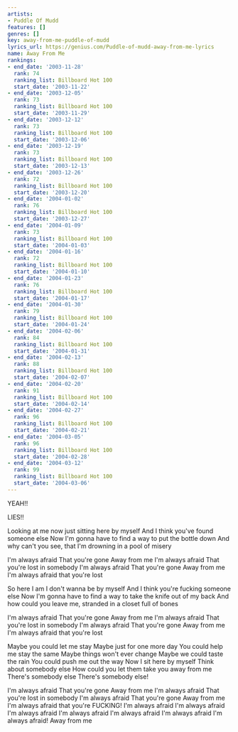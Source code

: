 ```yaml
---
artists:
- Puddle Of Mudd
features: []
genres: []
key: away-from-me-puddle-of-mudd
lyrics_url: https://genius.com/Puddle-of-mudd-away-from-me-lyrics
name: Away From Me
rankings:
- end_date: '2003-11-28'
  rank: 74
  ranking_list: Billboard Hot 100
  start_date: '2003-11-22'
- end_date: '2003-12-05'
  rank: 73
  ranking_list: Billboard Hot 100
  start_date: '2003-11-29'
- end_date: '2003-12-12'
  rank: 73
  ranking_list: Billboard Hot 100
  start_date: '2003-12-06'
- end_date: '2003-12-19'
  rank: 73
  ranking_list: Billboard Hot 100
  start_date: '2003-12-13'
- end_date: '2003-12-26'
  rank: 72
  ranking_list: Billboard Hot 100
  start_date: '2003-12-20'
- end_date: '2004-01-02'
  rank: 76
  ranking_list: Billboard Hot 100
  start_date: '2003-12-27'
- end_date: '2004-01-09'
  rank: 73
  ranking_list: Billboard Hot 100
  start_date: '2004-01-03'
- end_date: '2004-01-16'
  rank: 72
  ranking_list: Billboard Hot 100
  start_date: '2004-01-10'
- end_date: '2004-01-23'
  rank: 76
  ranking_list: Billboard Hot 100
  start_date: '2004-01-17'
- end_date: '2004-01-30'
  rank: 79
  ranking_list: Billboard Hot 100
  start_date: '2004-01-24'
- end_date: '2004-02-06'
  rank: 84
  ranking_list: Billboard Hot 100
  start_date: '2004-01-31'
- end_date: '2004-02-13'
  rank: 88
  ranking_list: Billboard Hot 100
  start_date: '2004-02-07'
- end_date: '2004-02-20'
  rank: 91
  ranking_list: Billboard Hot 100
  start_date: '2004-02-14'
- end_date: '2004-02-27'
  rank: 96
  ranking_list: Billboard Hot 100
  start_date: '2004-02-21'
- end_date: '2004-03-05'
  rank: 96
  ranking_list: Billboard Hot 100
  start_date: '2004-02-28'
- end_date: '2004-03-12'
  rank: 99
  ranking_list: Billboard Hot 100
  start_date: '2004-03-06'
---
```

YEAH!!

LIES!!


Looking at me now just sitting here by myself
And I think you've found someone else
Now I'm gonna have to find a way to put the bottle down
And why can't you see, that I'm drowning in a pool of misery


I'm always afraid
That you're gone
Away from me
I'm always afraid
That you're lost in somebody
I'm always afraid
That you're gone
Away from me
I'm always afraid that you're lost


So here I am I don't wanna be by myself
And I think you're fucking someone else
Now I'm gonna have to find a way to take the knife out of my back
And how could you leave me, stranded in a closet full of bones


I'm always afraid
That you're gone
Away from me
I'm always afraid
That you're lost in somebody
I'm always afraid
That you're gone
Away from me
I'm always afraid that you're lost


Maybe you could let me stay
Maybe just for one more day
You could help me stay the same
Maybe things won't ever change
Maybe we could taste the rain
You could push me out the way
Now I sit here by myself
Think about somebody else
How could you let them take you away from me
There's somebody else
There's somebody else!


I'm always afraid
That you're gone
Away from me
I'm always afraid
That you're lost in somebody
I'm always afraid
That you're gone
Away from me
I'm always afraid that you're FUCKING!
I'm always afraid
I'm always afraid
I'm always afraid
I'm always afraid
I'm always afraid
I'm always afraid
I'm always afraid!
Away from me
